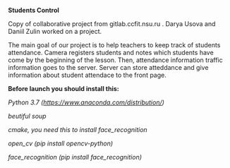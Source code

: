 **Students Control**

Copy of collaborative project from gitlab.ccfit.nsu.ru . Darya Usova and Daniil Zulin worked on a project.

The main goal of our project is to help teachers to keep track of students attendance. Camera registers students and notes which students have come by the beginning of the lesson. Then, attendance information traffic information goes to the server. Server can store atteddance and give information about student attendace to the front page.



**Before launch you should install this:**

*Python 3.7 (https://www.anaconda.com/distribution/)*

*beutiful soup*

*cmake, you need this to install face_recognition*

*open_cv (pip install opencv-python)*

*face_recognition (pip install face_recognition)*
